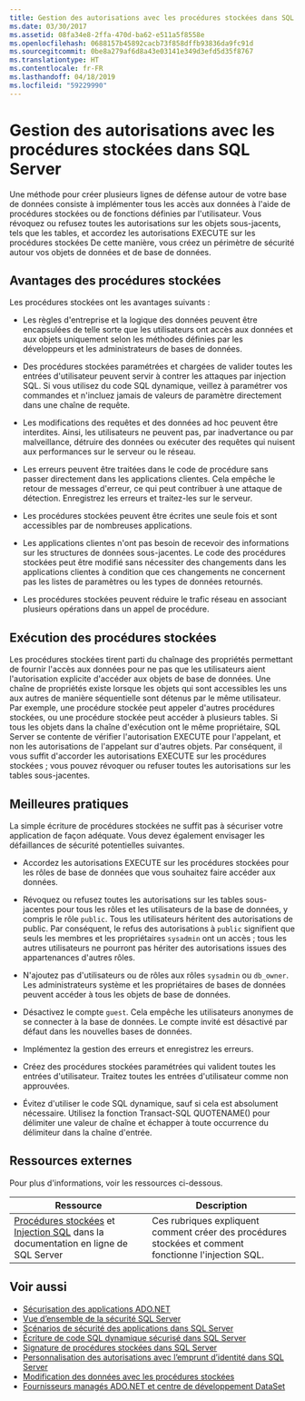 ```yaml
---
title: Gestion des autorisations avec les procédures stockées dans SQL Server
ms.date: 03/30/2017
ms.assetid: 08fa34e8-2ffa-470d-ba62-e511a5f8558e
ms.openlocfilehash: 0688157b45892cacb73f858dffb93836da9fc91d
ms.sourcegitcommit: 0be8a279af6d8a43e03141e349d3efd5d35f8767
ms.translationtype: HT
ms.contentlocale: fr-FR
ms.lasthandoff: 04/18/2019
ms.locfileid: "59229990"
---
```

# <a name="managing-permissions-with-stored-procedures-in-sql-server"></a>Gestion des autorisations avec les procédures stockées dans SQL Server
Une méthode pour créer plusieurs lignes de défense autour de votre base de données consiste à implémenter tous les accès aux données à l'aide de procédures stockées ou de fonctions définies par l'utilisateur. Vous révoquez ou refusez toutes les autorisations sur les objets sous-jacents, tels que les tables, et accordez les autorisations EXECUTE sur les procédures stockées De cette manière, vous créez un périmètre de sécurité autour vos objets de données et de base de données.  
  
## <a name="stored-procedure-benefits"></a>Avantages des procédures stockées  
 Les procédures stockées ont les avantages suivants :  
  
-   Les règles d'entreprise et la logique des données peuvent être encapsulées de telle sorte que les utilisateurs ont accès aux données et aux objets uniquement selon les méthodes définies par les développeurs et les administrateurs de bases de données.   
  
-   Des procédures stockées paramétrées et chargées de valider toutes les entrées d'utilisateur peuvent servir à contrer les attaques par injection SQL. Si vous utilisez du code SQL dynamique, veillez à paramétrer vos commandes et n'incluez jamais de valeurs de paramètre directement dans une chaîne de requête.  
  
-   Les modifications des requêtes et des données ad hoc peuvent être interdites. Ainsi, les utilisateurs ne peuvent pas, par inadvertance ou par malveillance, détruire des données ou exécuter des requêtes qui nuisent aux performances sur le serveur ou le réseau.  
  
-   Les erreurs peuvent être traitées dans le code de procédure sans passer directement dans les applications clientes. Cela empêche le retour de messages d'erreur, ce qui peut contribuer à une attaque de détection. Enregistrez les erreurs et traitez-les sur le serveur.  
  
-   Les procédures stockées peuvent être écrites une seule fois et sont accessibles par de nombreuses applications.  
  
-   Les applications clientes n'ont pas besoin de recevoir des informations sur les structures de données sous-jacentes. Le code des procédures stockées peut être modifié sans nécessiter des changements dans les applications clientes à condition que ces changements ne concernent pas les listes de paramètres ou les types de données retournés.  
  
-   Les procédures stockées peuvent réduire le trafic réseau en associant plusieurs opérations dans un appel de procédure.  
  
## <a name="stored-procedure-execution"></a>Exécution des procédures stockées  
 Les procédures stockées tirent parti du chaînage des propriétés permettant de fournir l'accès aux données pour ne pas que les utilisateurs aient l'autorisation explicite d'accéder aux objets de base de données. Une chaîne de propriétés existe lorsque les objets qui sont accessibles les uns aux autres de manière séquentielle sont détenus par le même utilisateur. Par exemple, une procédure stockée peut appeler d'autres procédures stockées, ou une procédure stockée peut accéder à plusieurs tables. Si tous les objets dans la chaîne d'exécution ont le même propriétaire, SQL Server se contente de vérifier l'autorisation EXECUTE pour l'appelant, et non les autorisations de l'appelant sur d'autres objets. Par conséquent, il vous suffit d'accorder les autorisations EXECUTE sur les procédures stockées ; vous pouvez révoquer ou refuser toutes les autorisations sur les tables sous-jacentes.   
  
## <a name="best-practices"></a>Meilleures pratiques  
 La simple écriture de procédures stockées ne suffit pas à sécuriser votre application de façon adéquate. Vous devez également envisager les défaillances de sécurité potentielles suivantes.  
  
-   Accordez les autorisations EXECUTE sur les procédures stockées pour les rôles de base de données que vous souhaitez faire accéder aux données.  
  
-   Révoquez ou refusez toutes les autorisations sur les tables sous-jacentes pour tous les rôles et les utilisateurs de la base de données, y compris le rôle `public`. Tous les utilisateurs héritent des autorisations de public. Par conséquent, le refus des autorisations à `public` signifient que seuls les membres et les propriétaires `sysadmin` ont un accès ; tous les autres utilisateurs ne pourront pas hériter des autorisations issues des appartenances d'autres rôles.  
  
-   N'ajoutez pas d'utilisateurs ou de rôles aux rôles `sysadmin` ou `db_owner`. Les administrateurs système et les propriétaires de bases de données peuvent accéder à tous les objets de base de données.  
  
-   Désactivez le compte `guest`. Cela empêche les utilisateurs anonymes de se connecter à la base de données. Le compte invité est désactivé par défaut dans les nouvelles bases de données.  
  
-   Implémentez la gestion des erreurs et enregistrez les erreurs.  
  
-   Créez des procédures stockées paramétrées qui valident toutes les entrées d'utilisateur. Traitez toutes les entrées d'utilisateur comme non approuvées.  
  
-   Évitez d'utiliser le code SQL dynamique, sauf si cela est absolument nécessaire. Utilisez la fonction Transact-SQL QUOTENAME() pour délimiter une valeur de chaîne et échapper à toute occurrence du délimiteur dans la chaîne d'entrée.  
  
## <a name="external-resources"></a>Ressources externes  
 Pour plus d'informations, voir les ressources ci-dessous.  
  
|Ressource|Description|  
|--------------|-----------------|  
|[Procédures stockées](/sql/relational-databases/stored-procedures/stored-procedures-database-engine) et [Injection SQL](https://go.microsoft.com/fwlink/?LinkId=98234) dans la documentation en ligne de SQL Server|Ces rubriques expliquent comment créer des procédures stockées et comment fonctionne l'injection SQL.|  
  
## <a name="see-also"></a>Voir aussi

- [Sécurisation des applications ADO.NET](../../../../../docs/framework/data/adonet/securing-ado-net-applications.md)
- [Vue d’ensemble de la sécurité SQL Server](../../../../../docs/framework/data/adonet/sql/overview-of-sql-server-security.md)
- [Scénarios de sécurité des applications dans SQL Server](../../../../../docs/framework/data/adonet/sql/application-security-scenarios-in-sql-server.md)
- [Écriture de code SQL dynamique sécurisé dans SQL Server](../../../../../docs/framework/data/adonet/sql/writing-secure-dynamic-sql-in-sql-server.md)
- [Signature de procédures stockées dans SQL Server](../../../../../docs/framework/data/adonet/sql/signing-stored-procedures-in-sql-server.md)
- [Personnalisation des autorisations avec l’emprunt d’identité dans SQL Server](../../../../../docs/framework/data/adonet/sql/customizing-permissions-with-impersonation-in-sql-server.md)
- [Modification des données avec les procédures stockées](../../../../../docs/framework/data/adonet/modifying-data-with-stored-procedures.md)
- [Fournisseurs managés ADO.NET et centre de développement DataSet](https://go.microsoft.com/fwlink/?LinkId=217917)
